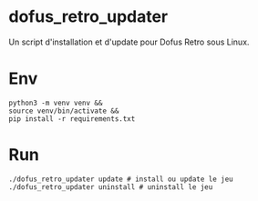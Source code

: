 # dofus_retro_updater

Un script d'installation et d'update pour Dofus Retro sous Linux.

# Env

	python3 -m venv venv &&
	source venv/bin/activate &&
	pip install -r requirements.txt

# Run

	./dofus_retro_updater update # install ou update le jeu
	./dofus_retro_updater uninstall # uninstall le jeu
